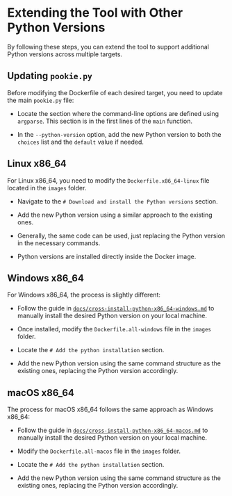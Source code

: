 # Extending the Tool with Other Python Versions

By following these steps, you can extend the tool to support additional Python versions across multiple targets.

## Updating `pookie.py`

Before modifying the Dockerfile of each desired target, you need to update the main `pookie.py` file:

- Locate the section where the command-line options are defined using `argparse`. This section is in the first lines of the `main` function.

- In the `--python-version` option, add the new Python version to both the `choices` list and the `default` value if needed.

## Linux x86_64

For Linux x86_64, you need to modify the `Dockerfile.x86_64-linux` file located in the `images` folder.

- Navigate to the `# Download and install the Python versions` section.

- Add the new Python version using a similar approach to the existing ones.

- Generally, the same code can be used, just replacing the Python version in the necessary commands.

- Python versions are installed directly inside the Docker image.

## Windows x86_64

For Windows x86_64, the process is slightly different:

- Follow the guide in [`docs/cross-install-python-x86_64-windows.md`](docs/cross-install-python-x86_64-windows.md) to manually install the desired Python version on your local machine.

- Once installed, modify the `Dockerfile.all-windows` file in the `images` folder.

- Locate the `# Add the python installation` section.

- Add the new Python version using the same command structure as the existing ones, replacing the Python version accordingly.

## macOS x86_64

The process for macOS x86_64 follows the same approach as Windows x86_64:

- Follow the guide in [`docs/cross-install-python-x86_64-macos.md`](docs/cross-install-python-x86_64-macos.md) to manually install the desired Python version on your local machine.

- Modify the `Dockerfile.all-macos` file in the `images` folder.

- Locate the `# Add the python installation` section.

- Add the new Python version using the same command structure as the existing ones, replacing the Python version accordingly.

